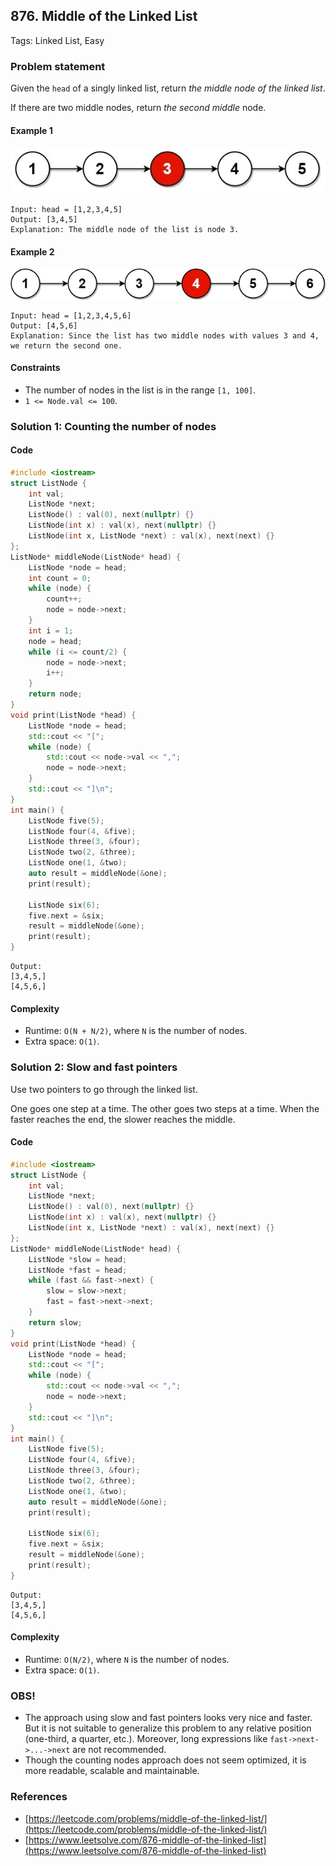 ## 876. Middle of the Linked List
Tags: Linked List, Easy

### Problem statement
Given the `head` of a singly linked list, return *the middle node of the linked list*.

If there are two middle nodes, return *the second middle* node.

#### Example 1
![Example 1](876_lc-midlist1.jpg)
```plain
Input: head = [1,2,3,4,5]
Output: [3,4,5]
Explanation: The middle node of the list is node 3.
```

#### Example 2
![Example 2](876_lc-midlist2.jpg)
```plain
Input: head = [1,2,3,4,5,6]
Output: [4,5,6]
Explanation: Since the list has two middle nodes with values 3 and 4, we return the second one.
```

#### Constraints
* The number of nodes in the list is in the range `[1, 100]`.
* `1 <= Node.val <= 100`.

### Solution 1: Counting the number of nodes

#### Code
```cpp
#include <iostream>
struct ListNode {
    int val;
    ListNode *next;
    ListNode() : val(0), next(nullptr) {}
    ListNode(int x) : val(x), next(nullptr) {}
    ListNode(int x, ListNode *next) : val(x), next(next) {}
};
ListNode* middleNode(ListNode* head) {
    ListNode *node = head;
    int count = 0;
    while (node) {
        count++;
        node = node->next;
    }
    int i = 1;
    node = head;
    while (i <= count/2) {
        node = node->next;
        i++;
    }
    return node;        
}
void print(ListNode *head) {
    ListNode *node = head; 
    std::cout << "[";
    while (node) {
        std::cout << node->val << ",";
        node = node->next;
    }
    std::cout << "]\n";
}
int main() {
    ListNode five(5);
    ListNode four(4, &five);
    ListNode three(3, &four);    
    ListNode two(2, &three);
    ListNode one(1, &two);
    auto result = middleNode(&one);
    print(result);

    ListNode six(6);
    five.next = &six;
    result = middleNode(&one);
    print(result);
}
```
```plain
Output:
[3,4,5,]
[4,5,6,]
```

#### Complexity
* Runtime: `O(N + N/2)`, where `N` is the number of nodes.
* Extra space: `O(1)`.

### Solution 2: Slow and fast pointers
Use two pointers to go through the linked list. 

One goes one step at a time. The other goes two steps at a time. When the faster reaches the end, the slower reaches the middle.

#### Code
```cpp
#include <iostream>
struct ListNode {
    int val;
    ListNode *next;
    ListNode() : val(0), next(nullptr) {}
    ListNode(int x) : val(x), next(nullptr) {}
    ListNode(int x, ListNode *next) : val(x), next(next) {}
};
ListNode* middleNode(ListNode* head) {
    ListNode *slow = head;
    ListNode *fast = head;
    while (fast && fast->next) {
        slow = slow->next;
        fast = fast->next->next;
    }
    return slow;        
}
void print(ListNode *head) {
    ListNode *node = head; 
    std::cout << "[";
    while (node) {
        std::cout << node->val << ",";
        node = node->next;
    }
    std::cout << "]\n";
}
int main() {
    ListNode five(5);
    ListNode four(4, &five);
    ListNode three(3, &four);    
    ListNode two(2, &three);
    ListNode one(1, &two);
    auto result = middleNode(&one);
    print(result);

    ListNode six(6);
    five.next = &six;
    result = middleNode(&one);
    print(result);
}
```
```plain
Output:
[3,4,5,]
[4,5,6,]
```

#### Complexity
* Runtime: `O(N/2)`, where `N` is the number of nodes.
* Extra space: `O(1)`.

### OBS!
* The approach using slow and fast pointers looks very nice and faster. But it is not suitable to generalize this problem to any relative position (one-third, a quarter, etc.). Moreover, long expressions like `fast->next->...->next` are not recommended. 
* Though the counting nodes approach does not seem optimized, it is more readable, scalable and maintainable.

### References
* [https://leetcode.com/problems/middle-of-the-linked-list/](https://leetcode.com/problems/middle-of-the-linked-list/)
* [https://www.leetsolve.com/876-middle-of-the-linked-list](https://www.leetsolve.com/876-middle-of-the-linked-list)